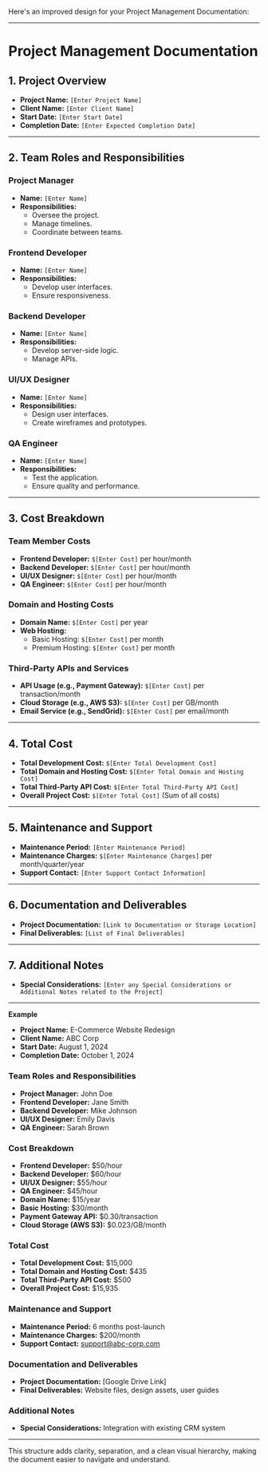 Here's an improved design for your Project Management Documentation:

---

# **Project Management Documentation**

## **1. Project Overview**
- **Project Name:** `[Enter Project Name]`
- **Client Name:** `[Enter Client Name]`
- **Start Date:** `[Enter Start Date]`
- **Completion Date:** `[Enter Expected Completion Date]`

---

## **2. Team Roles and Responsibilities**

### **Project Manager**
- **Name:** `[Enter Name]`
- **Responsibilities:**  
  - Oversee the project.
  - Manage timelines.
  - Coordinate between teams.

### **Frontend Developer**
- **Name:** `[Enter Name]`
- **Responsibilities:**  
  - Develop user interfaces.
  - Ensure responsiveness.

### **Backend Developer**
- **Name:** `[Enter Name]`
- **Responsibilities:**  
  - Develop server-side logic.
  - Manage APIs.

### **UI/UX Designer**
- **Name:** `[Enter Name]`
- **Responsibilities:**  
  - Design user interfaces.
  - Create wireframes and prototypes.

### **QA Engineer**
- **Name:** `[Enter Name]`
- **Responsibilities:**  
  - Test the application.
  - Ensure quality and performance.

---

## **3. Cost Breakdown**

### **Team Member Costs**
- **Frontend Developer:** `$[Enter Cost]` per hour/month
- **Backend Developer:** `$[Enter Cost]` per hour/month
- **UI/UX Designer:** `$[Enter Cost]` per hour/month
- **QA Engineer:** `$[Enter Cost]` per hour/month

### **Domain and Hosting Costs**
- **Domain Name:** `$[Enter Cost]` per year
- **Web Hosting:**
  - Basic Hosting: `$[Enter Cost]` per month
  - Premium Hosting: `$[Enter Cost]` per month

### **Third-Party APIs and Services**
- **API Usage (e.g., Payment Gateway):** `$[Enter Cost]` per transaction/month
- **Cloud Storage (e.g., AWS S3):** `$[Enter Cost]` per GB/month
- **Email Service (e.g., SendGrid):** `$[Enter Cost]` per email/month

---

## **4. Total Cost**
- **Total Development Cost:** `$[Enter Total Development Cost]`
- **Total Domain and Hosting Cost:** `$[Enter Total Domain and Hosting Cost]`
- **Total Third-Party API Cost:** `$[Enter Total Third-Party API Cost]`
- **Overall Project Cost:** `$[Enter Total Cost]` (Sum of all costs)

---

## **5. Maintenance and Support**
- **Maintenance Period:** `[Enter Maintenance Period]`
- **Maintenance Charges:** `$[Enter Maintenance Charges]` per month/quarter/year
- **Support Contact:** `[Enter Support Contact Information]`

---

## **6. Documentation and Deliverables**
- **Project Documentation:** `[Link to Documentation or Storage Location]`
- **Final Deliverables:** `[List of Final Deliverables]`

---

## **7. Additional Notes**
- **Special Considerations:** `[Enter any Special Considerations or Additional Notes related to the Project]`

---

**Example**

- **Project Name:** E-Commerce Website Redesign
- **Client Name:** ABC Corp
- **Start Date:** August 1, 2024
- **Completion Date:** October 1, 2024

### **Team Roles and Responsibilities**
- **Project Manager:** John Doe
- **Frontend Developer:** Jane Smith
- **Backend Developer:** Mike Johnson
- **UI/UX Designer:** Emily Davis
- **QA Engineer:** Sarah Brown

### **Cost Breakdown**
- **Frontend Developer:** $50/hour
- **Backend Developer:** $60/hour
- **UI/UX Designer:** $55/hour
- **QA Engineer:** $45/hour
- **Domain Name:** $15/year
- **Basic Hosting:** $30/month
- **Payment Gateway API:** $0.30/transaction
- **Cloud Storage (AWS S3):** $0.023/GB/month

### **Total Cost**
- **Total Development Cost:** $15,000
- **Total Domain and Hosting Cost:** $435
- **Total Third-Party API Cost:** $500
- **Overall Project Cost:** $15,935

### **Maintenance and Support**
- **Maintenance Period:** 6 months post-launch
- **Maintenance Charges:** $200/month
- **Support Contact:** support@abc-corp.com

### **Documentation and Deliverables**
- **Project Documentation:** [Google Drive Link]
- **Final Deliverables:** Website files, design assets, user guides

### **Additional Notes**
- **Special Considerations:** Integration with existing CRM system

---

This structure adds clarity, separation, and a clean visual hierarchy, making the document easier to navigate and understand.
